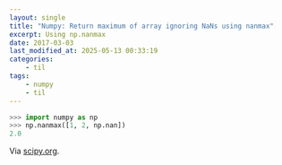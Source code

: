 ```yaml
---
layout: single
title: "Numpy: Return maximum of array ignoring NaNs using nanmax"
excerpt: Using np.nanmax
date: 2017-03-03
last_modified_at: 2025-05-13 00:33:19
categories:
    - til
tags:
    - numpy
    - til
---
```


```python
>>> import numpy as np
>>> np.nanmax([1, 2, np.nan])
2.0
```

Via [scipy.org](https://docs.scipy.org/doc/numpy/reference/generated/numpy.nanmax.html#numpy.nanmax).
